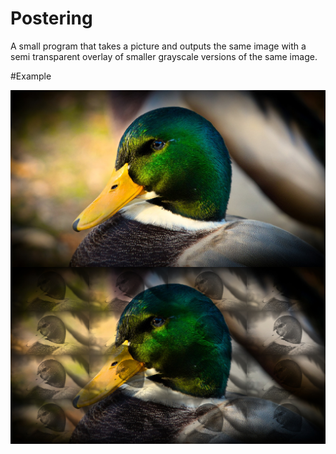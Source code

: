 # Postering

A small program that takes a picture and outputs the same image with a semi transparent overlay of smaller grayscale versions of the same image.

#Example

  <img align="center" src="https://raw.githubusercontent.com/Jerry-G/Postering/master/images/mallard.jpg" width="512">


  <img align="center" src="https://raw.githubusercontent.com/Jerry-G/Postering/master/images/out.jpg" width="512">
